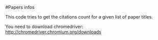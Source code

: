 #Papers infos

This code tries to get the citations count for a given list of paper titles.

You need to download chromedriver: http://chromedriver.chromium.org/downloads
